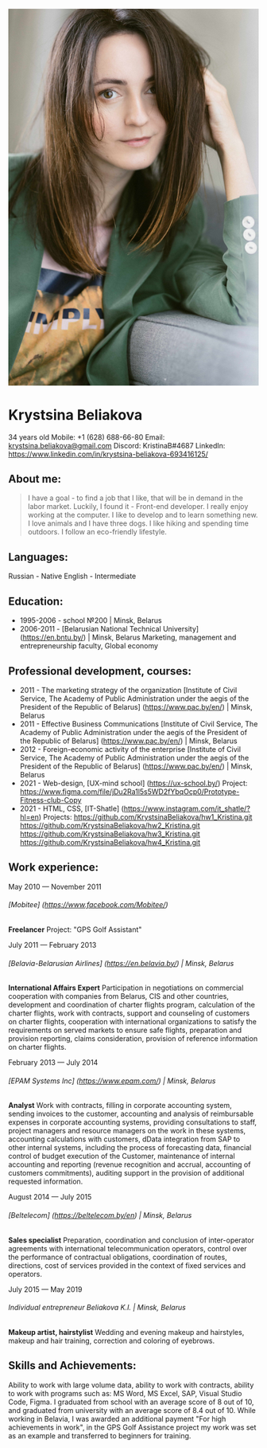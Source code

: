 ![My photo](./Photo17-min.jpg)
# Krystsina Beliakova
34 years old
Mobile: +1 (628) 688-66-80
Email: krystsina.beliakova@gmail.com
Discord: KristinaB#4687
LinkedIn: https://www.linkedin.com/in/krystsina-beliakova-693416125/


## About me:
> I have a goal - to find a job that I like, that will be in demand in the labor market. Luckily, I found it - Front-end developer. I really enjoy working at the computer. I like to develop and to learn something new.
> I love animals and I have three dogs. I like hiking and spending time outdoors. I follow an eco-friendly lifestyle.

## Languages:
Russian - Native
English - Intermediate


## Education:

* 1995-2006 - school №200 | Minsk, Belarus
* 2006-2011 - [Belarusian National Technical University] (https://en.bntu.by/) | Minsk, Belarus
Marketing, management and entrepreneurship faculty, Global economy


## Professional development, courses:

- 2011 - The marketing strategy of the organization
[Institute of Civil Service, The Academy of Public Administration under the aegis of the President of the Republic of Belarus] (https://www.pac.by/en/) | Minsk, Belarus
- 2011 - Effective Business Communications
[Institute of Civil Service, The Academy of Public Administration under the aegis of the President of the Republic of Belarus] (https://www.pac.by/en/) | Minsk, Belarus
- 2012 - Foreign-economic activity of the enterprise
[Institute of Civil Service, The Academy of Public Administration under the aegis of the President of the Republic of Belarus] (https://www.pac.by/en/) | Minsk, Belarus
- 2021 - Web-design, [UX-mind school] (https://ux-school.by/)
Project: https://www.figma.com/file/jDu2Ra1l5s5WD2fYbqOcp0/Prototype-Fitness-club-Copy 
- 2021 - HTML, CSS, [IT-Shatle] (https://www.instagram.com/it_shatle/?hl=en)
Projects:
https://github.com/KrystsinaBeliakova/hw1_Kristina.git
https://github.com/KrystsinaBeliakova/hw2_Kristina.git
https://github.com/KrystsinaBeliakova/hw3_Kristina.git
https://github.com/KrystsinaBeliakova/hw4_Kristina.git 


## Work experience:

May 2010 — November 2011
###### [Mobitee] (https://www.facebook.com/Mobitee/)
**Freelancer**
Project: "GPS Golf Assistant"

July 2011 — February 2013
###### [Belavia-Belarusian Airlines] (https://en.belavia.by/) | Minsk, Belarus
**International Affairs Expert**
Participation in negotiations on commercial cooperation with companies from Belarus, CIS and other countries, development and coordination of charter flights program, calculation of the charter flights, work with contracts, support and counseling of customers on charter flights, cooperation with international organizations to satisfy the requirements on served markets to ensure safe flights, preparation and provision reporting, claims consideration, provision of reference information on charter flights.

February 2013 — July 2014
###### [EPAM Systems Inc] (https://www.epam.com/) | Minsk, Belarus
**Analyst**
Work with contracts, filling in corporate accounting system, sending invoices to the customer, accounting and analysis of reimbursable expenses in corporate accounting systems, providing consultations to staff, project managers and resource managers on the work in these systems,  accounting calculations with customers, dData integration from SAP to other internal systems, including the process of forecasting data, financial control of budget execution of the Customer, maintenance of internal accounting and reporting (revenue recognition and accrual, accounting of customers commitments), auditing support in the provision of additional requested information.

August 2014 — July 2015
###### [Beltelecom] (https://beltelecom.by/en) | Minsk, Belarus
**Sales specialist**
Preparation, coordination and conclusion of inter-operator agreements with international telecommunication operators, control over the performance of contractual obligations, coordination of routes, directions, cost of services provided in the context of fixed services and operators.

July 2015 — May 2019
###### Individual entrepreneur Beliakova K.I. | Minsk, Belarus
**Makeup artist, hairstylist**
Wedding and evening makeup and hairstyles, makeup and hair training, correction and coloring of eyebrows.


## Skills and Achievements:
Ability to work with large volume data, ability to work with contracts, ability to work with programs such as: MS Word, MS Excel, SAP, Visual Studio Code, Figma.
I graduated from school with an average score of 8 out of 10, and graduated from university with an average score of 8.4 out of 10.
While working in Belavia, I was awarded an additional payment "For high achievements in work", in the GPS Golf Assistance project my work was set as an example and transferred to beginners for training.